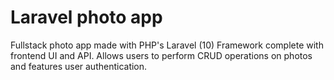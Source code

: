 # Laravel photo app
 Fullstack photo app made with PHP's Laravel (10) Framework complete with frontend UI and API. Allows users to perform CRUD operations on photos and features user authentication.
